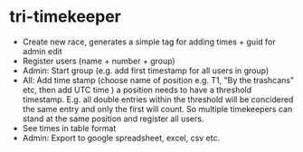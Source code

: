 # tri-timekeeper

- Create new race, generates a simple tag for adding times + guid for admin edit
- Register users (name + number + group)
- Admin: Start group (e.g. add first timestamp for all users in group)
- All: Add time stamp (choose name of position e.g. T1, "By the trashcans" etc, then add UTC time ) a position needs to have a threshold timestamp. E.g. all double entries within the threshold will be concidered the same entry and only the first will count. So multiple timekeepers can stand at the same position and register all users.
- See times in table format
- Admin: Export to google spreadsheet, excel, csv etc.
